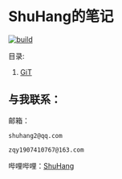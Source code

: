 # ShuHang的笔记
[![build](https://github.com/Anduin2017/HowToCook/actions/workflows/build.yml/badge.svg)](https://github.com/ShuHang2/ShuHang2.github.io)


目录:
1. [GiT](/Git/GIT.MD)

## 与我联系：
邮箱：

```QQ
shuhang2@qq.com
```

```163
zqy1907410767@163.com
```

哔哩哔哩：[ShuHang](https://space.bilibili.com/85119525?spm_id_from=333.1007.0.0
)